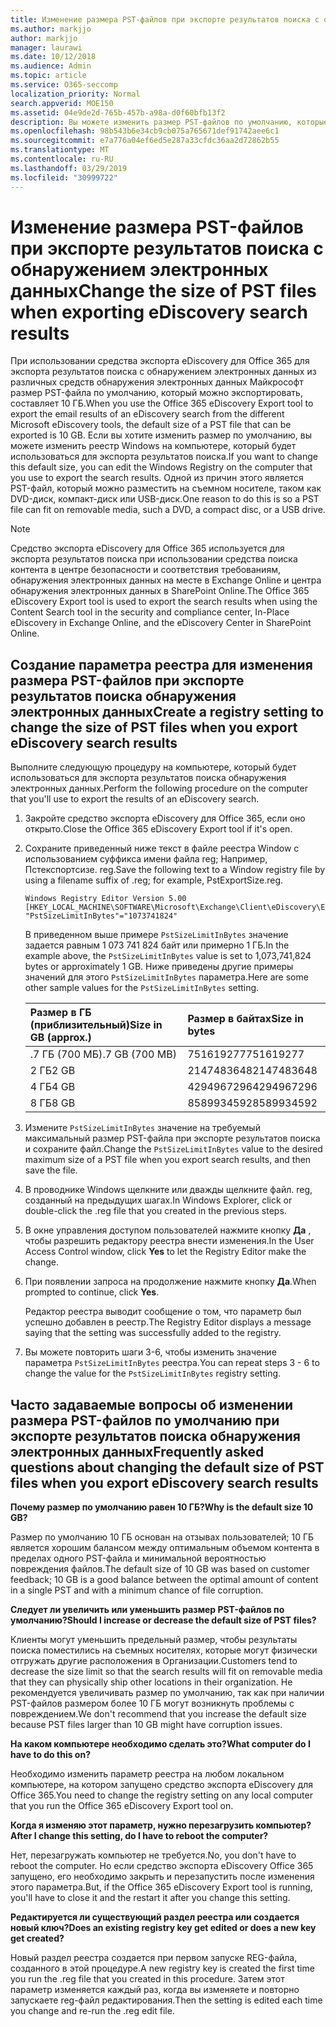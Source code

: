 ```yaml
---
title: Изменение размера PST-файлов при экспорте результатов поиска с обнаружением электронных данных
ms.author: markjjo
author: markjjo
manager: laurawi
ms.date: 10/12/2018
ms.audience: Admin
ms.topic: article
ms.service: O365-seccomp
localization_priority: Normal
search.appverid: MOE150
ms.assetid: 04e9de2d-765b-457b-a98a-d0f60bfb13f2
description: Вы можете изменить размер PST-файлов по умолчанию, которые будут загружаться на компьютер при экспорте результатов поиска обнаружения электронных данных.
ms.openlocfilehash: 98b543b6e34cb9cb075a765671def91742aee6c1
ms.sourcegitcommit: e7a776a04ef6ed5e287a33cfdc36aa2d72862b55
ms.translationtype: MT
ms.contentlocale: ru-RU
ms.lasthandoff: 03/29/2019
ms.locfileid: "30999722"
---
```

# <a name="change-the-size-of-pst-files-when-exporting-ediscovery-search-results"></a><span data-ttu-id="c9ed9-103">Изменение размера PST-файлов при экспорте результатов поиска с обнаружением электронных данных</span><span class="sxs-lookup"><span data-stu-id="c9ed9-103">Change the size of PST files when exporting eDiscovery search results</span></span>

<span data-ttu-id="c9ed9-104">При использовании средства экспорта eDiscovery для Office 365 для экспорта результатов поиска с обнаружением электронных данных из различных средств обнаружения электронных данных Майкрософт размер PST-файла по умолчанию, который можно экспортировать, составляет 10 ГБ.</span><span class="sxs-lookup"><span data-stu-id="c9ed9-104">When you use the Office 365 eDiscovery Export tool to export the email results of an eDiscovery search from the different Microsoft eDiscovery tools, the default size of a PST file that can be exported is 10 GB.</span></span> <span data-ttu-id="c9ed9-105">Если вы хотите изменить размер по умолчанию, вы можете изменить реестр Windows на компьютере, который будет использоваться для экспорта результатов поиска.</span><span class="sxs-lookup"><span data-stu-id="c9ed9-105">If you want to change this default size, you can edit the Windows Registry on the computer that you use to export the search results.</span></span> <span data-ttu-id="c9ed9-106">Одной из причин этого является PST-файл, который можно разместить на съемном носителе, таком как DVD-диск, компакт-диск или USB-диск.</span><span class="sxs-lookup"><span data-stu-id="c9ed9-106">One reason to do this is so a PST file can fit on removable media, such a DVD, a compact disc, or a USB drive.</span></span> 
  
> [!NOTE]
>  <span data-ttu-id="c9ed9-107">Средство экспорта eDiscovery для Office 365 используется для экспорта результатов поиска при использовании средства поиска контента в центре безопасности и соответствия требованиям, обнаружения электронных данных на месте в Exchange Online и центра обнаружения электронных данных в SharePoint Online.</span><span class="sxs-lookup"><span data-stu-id="c9ed9-107">The Office 365 eDiscovery Export tool is used to export the search results when using the Content Search tool in the security and compliance center, In-Place eDiscovery in Exchange Online, and the eDiscovery Center in SharePoint Online.</span></span>
  
## <a name="create-a-registry-setting-to-change-the-size-of-pst-files-when-you-export-ediscovery-search-results"></a><span data-ttu-id="c9ed9-108">Создание параметра реестра для изменения размера PST-файлов при экспорте результатов поиска обнаружения электронных данных</span><span class="sxs-lookup"><span data-stu-id="c9ed9-108">Create a registry setting to change the size of PST files when you export eDiscovery search results</span></span>

<span data-ttu-id="c9ed9-109">Выполните следующую процедуру на компьютере, который будет использоваться для экспорта результатов поиска обнаружения электронных данных.</span><span class="sxs-lookup"><span data-stu-id="c9ed9-109">Perform the following procedure on the computer that you'll use to export the results of an eDiscovery search.</span></span>
  
1. <span data-ttu-id="c9ed9-110">Закройте средство экспорта eDiscovery для Office 365, если оно открыто.</span><span class="sxs-lookup"><span data-stu-id="c9ed9-110">Close the Office 365 eDiscovery Export tool if it's open.</span></span> 
    
2. <span data-ttu-id="c9ed9-111">Сохраните приведенный ниже текст в файле реестра Window с использованием суффикса имени файла reg; Например, Пстекспортсизе. reg.</span><span class="sxs-lookup"><span data-stu-id="c9ed9-111">Save the following text to a Window registry file by using a filename suffix of .reg; for example, PstExportSize.reg.</span></span> 
    
    ```
    Windows Registry Editor Version 5.00
    [HKEY_LOCAL_MACHINE\SOFTWARE\Microsoft\Exchange\Client\eDiscovery\ExportTool]
    "PstSizeLimitInBytes"="1073741824"
    ```

    <span data-ttu-id="c9ed9-112">В приведенном выше примере `PstSizeLimitInBytes` значение задается равным 1 073 741 824 байт или примерно 1 ГБ.</span><span class="sxs-lookup"><span data-stu-id="c9ed9-112">In the example above, the  `PstSizeLimitInBytes` value is set to 1,073,741,824 bytes or approximately 1 GB.</span></span> <span data-ttu-id="c9ed9-113">Ниже приведены другие примеры значений для этого `PstSizeLimitInBytes` параметра.</span><span class="sxs-lookup"><span data-stu-id="c9ed9-113">Here are some other sample values for the  `PstSizeLimitInBytes` setting.</span></span> 
    
    |<span data-ttu-id="c9ed9-114">**Размер в ГБ (приблизительный)**</span><span class="sxs-lookup"><span data-stu-id="c9ed9-114">**Size in GB (approx.)**</span></span>|<span data-ttu-id="c9ed9-115">**Размер в байтах**</span><span class="sxs-lookup"><span data-stu-id="c9ed9-115">**Size in bytes**</span></span>|
    |:-----|:-----|
    |<span data-ttu-id="c9ed9-116">.7 ГБ (700 МБ)</span><span class="sxs-lookup"><span data-stu-id="c9ed9-116">.7 GB (700 MB)</span></span>  <br/> |<span data-ttu-id="c9ed9-117">751619277</span><span class="sxs-lookup"><span data-stu-id="c9ed9-117">751619277</span></span>  <br/> |
    |<span data-ttu-id="c9ed9-118">2 ГБ</span><span class="sxs-lookup"><span data-stu-id="c9ed9-118">2 GB</span></span>  <br/> |<span data-ttu-id="c9ed9-119">2147483648</span><span class="sxs-lookup"><span data-stu-id="c9ed9-119">2147483648</span></span>  <br/> |
    |<span data-ttu-id="c9ed9-120">4 ГБ</span><span class="sxs-lookup"><span data-stu-id="c9ed9-120">4 GB</span></span>  <br/> |<span data-ttu-id="c9ed9-121">4294967296</span><span class="sxs-lookup"><span data-stu-id="c9ed9-121">4294967296</span></span>  <br/> |
    |<span data-ttu-id="c9ed9-122">8 ГБ</span><span class="sxs-lookup"><span data-stu-id="c9ed9-122">8 GB</span></span>  <br/> |<span data-ttu-id="c9ed9-123">8589934592</span><span class="sxs-lookup"><span data-stu-id="c9ed9-123">8589934592</span></span>  <br/> |
   
3. <span data-ttu-id="c9ed9-124">Измените `PstSizeLimitInBytes` значение на требуемый максимальный размер PST-файла при экспорте результатов поиска и сохраните файл.</span><span class="sxs-lookup"><span data-stu-id="c9ed9-124">Change the `PstSizeLimitInBytes` value to the desired maximum size of a PST file when you export search results, and then save the file.</span></span> 
    
4. <span data-ttu-id="c9ed9-125">В проводнике Windows щелкните или дважды щелкните файл. reg, созданный на предыдущих шагах.</span><span class="sxs-lookup"><span data-stu-id="c9ed9-125">In Windows Explorer, click or double-click the .reg file that you created in the previous steps.</span></span>
    
5. <span data-ttu-id="c9ed9-126">В окне управления доступом пользователей нажмите кнопку **Да** , чтобы разрешить редактору реестра внести изменения.</span><span class="sxs-lookup"><span data-stu-id="c9ed9-126">In the User Access Control window, click **Yes** to let the Registry Editor make the change.</span></span> 
    
6. <span data-ttu-id="c9ed9-127">При появлении запроса на продолжение нажмите кнопку **Да**.</span><span class="sxs-lookup"><span data-stu-id="c9ed9-127">When prompted to continue, click **Yes**.</span></span>
    
    <span data-ttu-id="c9ed9-128">Редактор реестра выводит сообщение о том, что параметр был успешно добавлен в реестр.</span><span class="sxs-lookup"><span data-stu-id="c9ed9-128">The Registry Editor displays a message saying that the setting was successfully added to the registry.</span></span>
    
7. <span data-ttu-id="c9ed9-129">Вы можете повторить шаги 3-6, чтобы изменить значение параметра `PstSizeLimitInBytes` реестра.</span><span class="sxs-lookup"><span data-stu-id="c9ed9-129">You can repeat steps 3 - 6 to change the value for the  `PstSizeLimitInBytes` registry setting.</span></span> 
  
## <a name="frequently-asked-questions-about-changing-the-default-size-of-pst-files-when-you-export-ediscovery-search-results"></a><span data-ttu-id="c9ed9-130">Часто задаваемые вопросы об изменении размера PST-файлов по умолчанию при экспорте результатов поиска обнаружения электронных данных</span><span class="sxs-lookup"><span data-stu-id="c9ed9-130">Frequently asked questions about changing the default size of PST files when you export eDiscovery search results</span></span>

 <span data-ttu-id="c9ed9-131">**Почему размер по умолчанию равен 10 ГБ?**</span><span class="sxs-lookup"><span data-stu-id="c9ed9-131">**Why is the default size 10 GB?**</span></span>
  
<span data-ttu-id="c9ed9-132">Размер по умолчанию 10 ГБ основан на отзывах пользователей; 10 ГБ является хорошим балансом между оптимальным объемом контента в пределах одного PST-файла и минимальной вероятностью повреждения файлов.</span><span class="sxs-lookup"><span data-stu-id="c9ed9-132">The default size of 10 GB was based on customer feedback; 10 GB is a good balance between the optimal amount of content in a single PST and with a minimum chance of file corruption.</span></span>
  
 <span data-ttu-id="c9ed9-133">**Следует ли увеличить или уменьшить размер PST-файлов по умолчанию?**</span><span class="sxs-lookup"><span data-stu-id="c9ed9-133">**Should I increase or decrease the default size of PST files?**</span></span>
  
<span data-ttu-id="c9ed9-134">Клиенты могут уменьшить предельный размер, чтобы результаты поиска поместились на съемных носителях, которые могут физически отгружать другие расположения в Организации.</span><span class="sxs-lookup"><span data-stu-id="c9ed9-134">Customers tend to decrease the size limit so that the search results will fit on removable media that they can physically ship other locations in their organization.</span></span> <span data-ttu-id="c9ed9-135">Не рекомендуется увеличивать размер по умолчанию, так как при наличии PST-файлов размером более 10 ГБ могут возникнуть проблемы с повреждением.</span><span class="sxs-lookup"><span data-stu-id="c9ed9-135">We don't recommend that you increase the default size because PST files larger than 10 GB might have corruption issues.</span></span>
  
 <span data-ttu-id="c9ed9-136">**На каком компьютере необходимо сделать это?**</span><span class="sxs-lookup"><span data-stu-id="c9ed9-136">**What computer do I have to do this on?**</span></span>
  
<span data-ttu-id="c9ed9-137">Необходимо изменить параметр реестра на любом локальном компьютере, на котором запущено средство экспорта eDiscovery для Office 365.</span><span class="sxs-lookup"><span data-stu-id="c9ed9-137">You need to change the registry setting on any local computer that you run the Office 365 eDiscovery Export tool on.</span></span>
  
 <span data-ttu-id="c9ed9-138">**Когда я изменяю этот параметр, нужно перезагрузить компьютер?**</span><span class="sxs-lookup"><span data-stu-id="c9ed9-138">**After I change this setting, do I have to reboot the computer?**</span></span>
  
<span data-ttu-id="c9ed9-139">Нет, перезагружать компьютер не требуется.</span><span class="sxs-lookup"><span data-stu-id="c9ed9-139">No, you don't have to reboot the computer.</span></span> <span data-ttu-id="c9ed9-140">Но если средство экспорта eDiscovery Office 365 запущено, его необходимо закрыть и перезапустить после изменения этого параметра.</span><span class="sxs-lookup"><span data-stu-id="c9ed9-140">But, if the Office 365 eDiscovery Export tool is running, you'll have to close it and the restart it after you change this setting.</span></span>
  
 <span data-ttu-id="c9ed9-141">**Редактируется ли существующий раздел реестра или создается новый ключ?**</span><span class="sxs-lookup"><span data-stu-id="c9ed9-141">**Does an existing registry key get edited or does a new key get created?**</span></span>
  
<span data-ttu-id="c9ed9-142">Новый раздел реестра создается при первом запуске REG-файла, созданного в этой процедуре.</span><span class="sxs-lookup"><span data-stu-id="c9ed9-142">A new registry key is created the first time you run the .reg file that you created in this procedure.</span></span> <span data-ttu-id="c9ed9-143">Затем этот параметр изменяется каждый раз, когда вы изменяете и повторно запускаете reg-файл редактирования.</span><span class="sxs-lookup"><span data-stu-id="c9ed9-143">Then the setting is edited each time you change and re-run the .reg edit file.</span></span>
